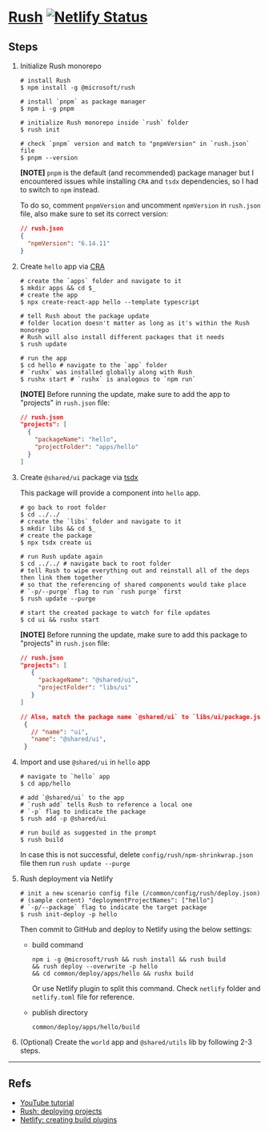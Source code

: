 # [Rush](https://rushjs.io/) [![Netlify Status](https://api.netlify.com/api/v1/badges/c7ddfc40-a959-46fe-ad72-232609198e70/deploy-status)](https://app.netlify.com/sites/monorepo-rush-deploy/deploys)

## Steps

1. Initialize Rush monorepo

   ```shell
   # install Rush
   $ npm install -g @microsoft/rush

   # install `pnpm` as package manager
   $ npm i -g pnpm

   # initialize Rush monorepo inside `rush` folder
   $ rush init

   # check `pnpm` version and match to "pnpmVersion" in `rush.json` file
   $ pnpm --version
   ```

   **[NOTE]** `pnpm` is the default (and recommended) package manager but I encountered issues while installing `CRA` and `tsdx` dependencies, so I had to switch to `npm` instead.

   To do so, comment `pnpmVersion` and uncomment `npmVersion` in `rush.json` file, also make sure to set its correct version:

   ```json
   // rush.json
   {
     "npmVersion": "6.14.11"
   }
   ```

2. Create `hello` app via [CRA](https://github.com/facebook/create-react-app)

   ```shell
   # create the `apps` folder and navigate to it
   $ mkdir apps && cd $_
   # create the app
   $ npx create-react-app hello --template typescript

   # tell Rush about the package update
   # folder location doesn't matter as long as it's within the Rush monorepo
   # Rush will also install different packages that it needs
   $ rush update

   # run the app
   $ cd hello # navigate to the `app` folder
   # `rushx` was installed globally along with Rush
   $ rushx start # `rushx` is analogous to `npm run`
   ```

   **[NOTE]** Before running the update, make sure to add the app to "projects" in `rush.json` file:

   ```json
   // rush.json
   "projects": [
     {
       "packageName": "hello",
       "projectFolder": "apps/hello"
     }
   ]
   ```

3. Create `@shared/ui` package via [tsdx](https://github.com/formium/tsdx)

   This package will provide a component into `hello` app.

   ```shell
   # go back to root folder
   $ cd ../../
   # create the `libs` folder and navigate to it
   $ mkdir libs && cd $_
   # create the package
   $ npx tsdx create ui

   # run Rush update again
   $ cd ../../ # navigate back to root folder
   # tell Rush to wipe everything out and reinstall all of the deps then link them together
   # so that the referencing of shared components would take place
   # `-p/--purge` flag to run `rush purge` first
   $ rush update --purge

   # start the created package to watch for file updates
   $ cd ui && rushx start
   ```

   **[NOTE]** Before running the update, make sure to add this package to "projects" in `rush.json` file:

   ```json
   // rush.json
   "projects": [
      {
        "packageName": "@shared/ui",
        "projectFolder": "libs/ui"
      }
   ]

   // Also, match the package name `@shared/ui` to `libs/ui/package.json` file
    {
      // "name": "ui",
      "name": "@shared/ui",
    }
   ```

4. Import and use `@shared/ui` in `hello` app

   ```shell
   # navigate to `hello` app
   $ cd app/hello

   # add `@shared/ui` to the app
   # `rush add` tells Rush to reference a local one
   # `-p` flag to indicate the package
   $ rush add -p @shared/ui

   # run build as suggested in the prompt
   $ rush build
   ```

   In case this is not successful, delete `config/rush/npm-shrinkwrap.json` file then run `rush update --purge`

5. Rush deployment via Netlify

   ```shell
   # init a new scenario config file (/common/config/rush/deploy.json)
   # (sample content) "deploymentProjectNames": ["hello"]
   # `-p/--package` flag to indicate the target package
   $ rush init-deploy -p hello
   ```

   Then commit to GitHub and deploy to Netlify using the below settings:

   - build command

     ```shell
     npm i -g @microsoft/rush && rush install && rush build
     && rush deploy --overwrite -p hello
     && cd common/deploy/apps/hello && rushx build
     ```

     Or use Netlify plugin to split this command. Check `netlify` folder and `netlify.toml` file for reference.

   - publish directory

     ```shell
     common/deploy/apps/hello/build
     ```

6. (Optional) Create the `world` app and `@shared/utils` lib by following 2-3 steps.

---

## Refs

- [YouTube tutorial](https://www.youtube.com/watch?v=7FWG3tBTnFM&ab_channel=LeighHalliday)
- [Rush: deploying projects](https://rush.io/pages/maintainer/deploying/)
- [Netlify: creating build plugins](https://docs.netlify.com/configure-builds/build-plugins/create-plugins/)
